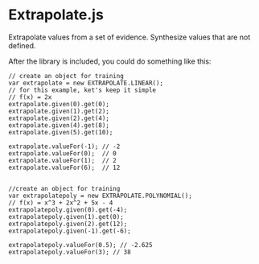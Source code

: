 Extrapolate.js
==============

Extrapolate values from a set of evidence. Synthesize values that are not defined.

After the library is included, you could do something like this:

    // create an object for training
    var extrapolate = new EXTRAPOLATE.LINEAR();
    // for this example, ket's keep it simple
    // f(x) = 2x
    extrapolate.given(0).get(0);
    extrapolate.given(1).get(2);
    extrapolate.given(2).get(4);
    extrapolate.given(4).get(8);
    extrapolate.given(5).get(10);
    
    extrapolate.valueFor(-1); // -2
    extrapolate.valueFor(0);  // 0
    extrapolate.valueFor(1);  // 2
    extrapolate.valueFor(6);  // 12


	//create an object for training
	var extrapolatepoly = new EXTRAPOLATE.POLYNOMIAL();
	// f(x) = x^3 + 2x^2 + 5x - 4
	extrapolatepoly.given(0).get(-4);
	extrapolatepoly.given(1).get(0);
	extrapolatepoly.given(2).get(12);
	extrapolatepoly.given(-1).get(-6);

	extrapolatepoly.valueFor(0.5); // -2.625
	extrapolatepoly.valueFor(3); // 38

